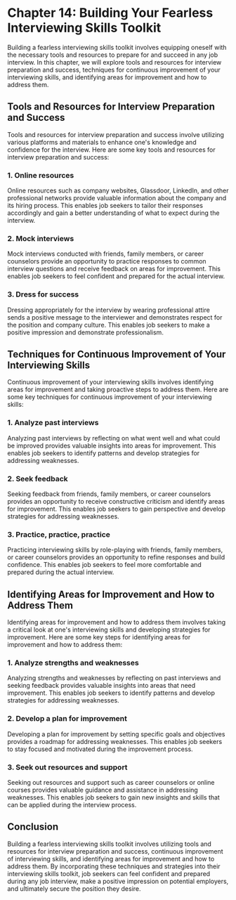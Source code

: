 Chapter 14: Building Your Fearless Interviewing Skills Toolkit
==============================================================

Building a fearless interviewing skills toolkit involves equipping oneself with the necessary tools and resources to prepare for and succeed in any job interview. In this chapter, we will explore tools and resources for interview preparation and success, techniques for continuous improvement of your interviewing skills, and identifying areas for improvement and how to address them.

Tools and Resources for Interview Preparation and Success
---------------------------------------------------------

Tools and resources for interview preparation and success involve utilizing various platforms and materials to enhance one's knowledge and confidence for the interview. Here are some key tools and resources for interview preparation and success:

### 1. Online resources

Online resources such as company websites, Glassdoor, LinkedIn, and other professional networks provide valuable information about the company and its hiring process. This enables job seekers to tailor their responses accordingly and gain a better understanding of what to expect during the interview.

### 2. Mock interviews

Mock interviews conducted with friends, family members, or career counselors provide an opportunity to practice responses to common interview questions and receive feedback on areas for improvement. This enables job seekers to feel confident and prepared for the actual interview.

### 3. Dress for success

Dressing appropriately for the interview by wearing professional attire sends a positive message to the interviewer and demonstrates respect for the position and company culture. This enables job seekers to make a positive impression and demonstrate professionalism.

Techniques for Continuous Improvement of Your Interviewing Skills
-----------------------------------------------------------------

Continuous improvement of your interviewing skills involves identifying areas for improvement and taking proactive steps to address them. Here are some key techniques for continuous improvement of your interviewing skills:

### 1. Analyze past interviews

Analyzing past interviews by reflecting on what went well and what could be improved provides valuable insights into areas for improvement. This enables job seekers to identify patterns and develop strategies for addressing weaknesses.

### 2. Seek feedback

Seeking feedback from friends, family members, or career counselors provides an opportunity to receive constructive criticism and identify areas for improvement. This enables job seekers to gain perspective and develop strategies for addressing weaknesses.

### 3. Practice, practice, practice

Practicing interviewing skills by role-playing with friends, family members, or career counselors provides an opportunity to refine responses and build confidence. This enables job seekers to feel more comfortable and prepared during the actual interview.

Identifying Areas for Improvement and How to Address Them
---------------------------------------------------------

Identifying areas for improvement and how to address them involves taking a critical look at one's interviewing skills and developing strategies for improvement. Here are some key steps for identifying areas for improvement and how to address them:

### 1. Analyze strengths and weaknesses

Analyzing strengths and weaknesses by reflecting on past interviews and seeking feedback provides valuable insights into areas that need improvement. This enables job seekers to identify patterns and develop strategies for addressing weaknesses.

### 2. Develop a plan for improvement

Developing a plan for improvement by setting specific goals and objectives provides a roadmap for addressing weaknesses. This enables job seekers to stay focused and motivated during the improvement process.

### 3. Seek out resources and support

Seeking out resources and support such as career counselors or online courses provides valuable guidance and assistance in addressing weaknesses. This enables job seekers to gain new insights and skills that can be applied during the interview process.

Conclusion
----------

Building a fearless interviewing skills toolkit involves utilizing tools and resources for interview preparation and success, continuous improvement of interviewing skills, and identifying areas for improvement and how to address them. By incorporating these techniques and strategies into their interviewing skills toolkit, job seekers can feel confident and prepared during any job interview, make a positive impression on potential employers, and ultimately secure the position they desire.
